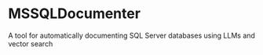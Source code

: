 # MSSQLDocumenter
A tool for automatically documenting SQL Server databases using LLMs and vector search
